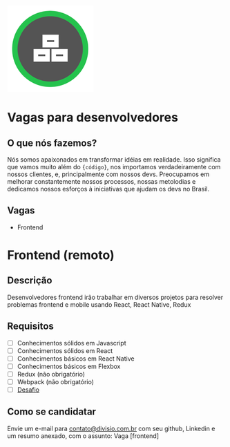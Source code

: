 ![Divisio](./logo.png)

# Vagas para desenvolvedores

## O que nós fazemos?
Nós somos apaixonados em transformar idéias em realidade. 
Isso significa que vamos muito além do `{código}`, nos importamos verdadeiramente com nossos clientes, e, principalmente com nossos devs. Preocupamos em melhorar constantemente nossos processos, nossas metolodias e dedicamos nossos esforços à iniciativas que ajudam os devs no Brasil.



## Vagas
 - Frontend

# Frontend (remoto)
## Descrição
Desenvolvedores frontend irão trabalhar em diversos projetos para resolver problemas frontend e mobile usando React, React Native, Redux

 ## Requisitos
 - [ ] Conhecimentos sólidos em Javascript
 - [ ] Conhecimentos sólidos em React
 - [ ] Conhecimentos básicos em React Native
 - [ ] Conhecimentos básicos em Flexbox
 - [ ] Redux (não obrigatório)
 - [ ] Webpack (não obrigatório)
 - [ ] [Desafio](./challenges/frontend.md)

 ## Como se candidatar
 Envie um e-mail para contato@divisio.com.br com seu github, Linkedin e um resumo anexado, com o assunto: Vaga [frontend]
